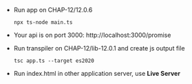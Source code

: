 - Run app on CHAP-12/12.0.6
    ```
    npx ts-node main.ts
    ```
- Your api is on port 3000: http://localhost:3000/promise

- Run transpiler on CHAP-12/lib-12.0.1 and create js output file
    ```
    tsc app.ts --target es2020
    ```
- Run index.html in other application server, use
**Live Server**